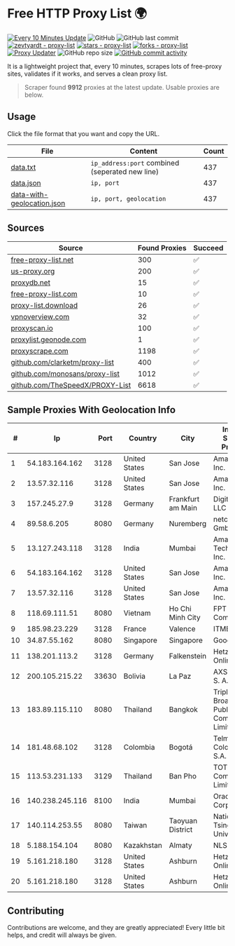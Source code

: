 
# Free HTTP Proxy List 🌍

[![Every 10 Minutes Update](https://github.com/mertguvencli/http-proxy-list/actions/workflows/main.yml/badge.svg?branch=main)](https://github.com/mertguvencli/http-proxy-list/actions/workflows/main.yml)
![GitHub](https://img.shields.io/github/license/mertguvencli/http-proxy-list)
![GitHub last commit](https://img.shields.io/github/last-commit/mertguvencli/http-proxy-list)
[![zevtyardt - proxy-list](https://img.shields.io/static/v1?label=zevtyardt&message=proxy-list&color=blue&logo=github)](https://github.com/zevtyardt/proxy-list "Go to GitHub repo")
[![stars - proxy-list](https://img.shields.io/github/stars/zevtyardt/proxy-list?style=social)](https://github.com/zevtyardt/proxy-list)
[![forks - proxy-list](https://img.shields.io/github/forks/zevtyardt/proxy-list?style=social)](https://github.com/zevtyardt/proxy-list)
[![Proxy Updater](https://github.com/zevtyardt/proxy-list/workflows/Proxy%20Updater/badge.svg)](https://github.com/zevtyardt/proxy-list/actions?query=workflow:"Proxy+Updater")
![GitHub repo size](https://img.shields.io/github/repo-size/zevtyardt/proxy-list)
[![GitHub commit activity](https://img.shields.io/github/commit-activity/m/zevtyardt/proxy-list?logo=commits)](https://github.com/zevtyardt/proxy-list/commits/main)

It is a lightweight project that, every 10 minutes, scrapes lots of free-proxy sites, validates if it works, and serves a clean proxy list.

> Scraper found **9912** proxies at the latest update. Usable proxies are below.

## Usage

Click the file format that you want and copy the URL.

|File|Content|Count|
|----|-------|-----|
|[data.txt](https://raw.githubusercontent.com/mertguvencli/http-proxy-list/main/proxy-list/data.txt)|`ip_address:port` combined (seperated new line)|437|
|[data.json](https://raw.githubusercontent.com/mertguvencli/http-proxy-list/main/proxy-list/data.json)|`ip, port`|437|
|[data-with-geolocation.json](https://raw.githubusercontent.com/mertguvencli/http-proxy-list/main/proxy-list/data-with-geolocation.json)|`ip, port, geolocation`|437|

## Sources

|Source|Found Proxies|Succeed|
|------|-------------|-------|
|[free-proxy-list.net](https://free-proxy-list.net)|300|✅|
|[us-proxy.org](https://www.us-proxy.org)|200|✅|
|[proxydb.net](http://proxydb.net)|15|✅|
|[free-proxy-list.com](https://free-proxy-list.com/?page=&port=&type%5B%5D=http&type%5B%5D=https&up_time=0&search=Search)|10|✅|
|[proxy-list.download](https://www.proxy-list.download/HTTP)|26|✅|
|[vpnoverview.com](https://vpnoverview.com/privacy/anonymous-browsing/free-proxy-servers)|32|✅|
|[proxyscan.io](https://www.proxyscan.io)|100|✅|
|[proxylist.geonode.com](https://proxylist.geonode.com/api/proxy-list?limit=300&page=1&sort_by=lastChecked&sort_type=desc&protocols=http,https)|1|✅|
|[proxyscrape.com](https://api.proxyscrape.com/v2/?request=displayproxies&protocol=http&timeout=10000&country=all&ssl=all&anonymity=all)|1198|✅|
|[github.com/clarketm/proxy-list](https://raw.githubusercontent.com/clarketm/proxy-list/master/proxy-list-raw.txt)|400|✅|
|[github.com/monosans/proxy-list](https://raw.githubusercontent.com/monosans/proxy-list/main/proxies/http.txt)|1012|✅|
|[github.com/TheSpeedX/PROXY-List](https://raw.githubusercontent.com/TheSpeedX/PROXY-List/master/http.txt)|6618|✅|


## Sample Proxies With Geolocation Info

|#|Ip|Port|Country|City|Internet Service Provider|
|-|--|----|-------|----|-------------------------|
|1|54.183.164.162|3128|United States|San Jose|Amazon.com, Inc.|
|2|13.57.32.116|3128|United States|San Jose|Amazon.com, Inc.|
|3|157.245.27.9|3128|Germany|Frankfurt am Main|DigitalOcean, LLC|
|4|89.58.6.205|8080|Germany|Nuremberg|netcup GmbH|
|5|13.127.243.118|3128|India|Mumbai|Amazon Technologies Inc.|
|6|54.183.164.162|3128|United States|San Jose|Amazon.com, Inc.|
|7|13.57.32.116|3128|United States|San Jose|Amazon.com, Inc.|
|8|118.69.111.51|8080|Vietnam|Ho Chi Minh City|FPT Telecom Company|
|9|185.98.23.229|3128|France|Valence|ITMETRIX|
|10|34.87.55.162|8080|Singapore|Singapore|Google LLC|
|11|138.201.113.2|3128|Germany|Falkenstein|Hetzner Online GmbH|
|12|200.105.215.22|33630|Bolivia|La Paz|AXS Bolivia S. A.|
|13|183.89.115.110|8080|Thailand|Bangkok|Triple T Broadband Public Company Limited|
|14|181.48.68.102|3128|Colombia|Bogotá|Telmex Colombia S.A.|
|15|113.53.231.133|3129|Thailand|Ban Pho|TOT Public Company Limited|
|16|140.238.245.116|8100|India|Mumbai|Oracle Corporation|
|17|140.114.253.55|8080|Taiwan|Taoyuan District|National Tsing-Hua University|
|18|5.188.154.104|8080|Kazakhstan|Almaty|NLS|
|19|5.161.218.180|3128|United States|Ashburn|Hetzner Online GmbH|
|20|5.161.218.180|3128|United States|Ashburn|Hetzner Online GmbH|



## Contributing

Contributions are welcome, and they are greatly appreciated! Every
little bit helps, and credit will always be given.

